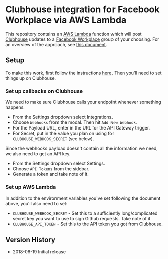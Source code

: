 # Clubhouse integration for Facebook Workplace via AWS Lambda

This repository contains an [AWS Lambda](https://aws.amazon.com/lambda/) function which will post [Clubhouse](https://clubhouse.io) updates to a [Facebook Workplace](https://workplace.facebook.com) group of your choosing.
For an overview of the approach, see [this document](https://github.com/physera/workplace-lambda).

## Setup

To make this work, first follow the instructions [here](https://github.com/physera/workplace-lambda#setup). Then you'll need to set things up on Clubhouse.

### Set up callbacks on Clubhouse

We need to make sure Clubhouse calls your endpoint whenever something happens.

* From the Settings dropdown select Integrations.
* Choose `Webhooks` from the modal.  Then hit `Add New Webhook`.
* For the Payload URL, enter in the URL for the API Gateway trigger.
* For Secret, put in the value you plan on using for `CLUBHOUSE_WEBHOOK_SECRET` (see below).

Since the webhooks payload doesn't contain all the information we need, we also need to get an API key.

* From the Settings dropdown select Settings.
* Choose `API Tokens` from the sidebar.
* Generate a token and take note of it.

### Set up AWS Lambda

In addition to the environment variables you've set following the document above, you'll also need to set:
* `CLUBHOUSE_WEBHOOK_SECRET` - Set this to a sufficiently long/complicated secret key you want to use to sign Github requests. Take note of it
* `CLUBHOUSE_API_TOKEN` - Set this to the API token you got from Clubhouse.

## Version History

* 2018-06-19 Initial release
